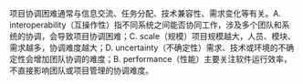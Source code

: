 项目协调困难通常与信息交流、任务分配、技术兼容性、需求变化等有关。A. interoperability（互操作性）指不同系统之间能否协同工作，涉及多个团队和系统的协调，会导致项目协调困难；C. scale（规模）项目规模越大，人员、模块、需求越多，协调难度越大；D. uncertainty（不确定性）需求、技术或环境的不确定性会增加团队协调的难度；B. performance（性能）主要关注软件运行效率，不直接影响团队或项目管理的协调难度。